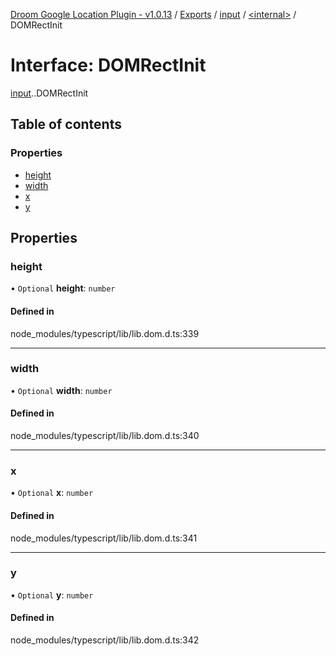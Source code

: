 [Droom Google Location Plugin - v1.0.13](../README.md) / [Exports](../modules.md) / [input](../modules/input.md) / [<internal\>](../modules/input._internal_.md) / DOMRectInit

# Interface: DOMRectInit

[input](../modules/input.md).[<internal>](../modules/input._internal_.md).DOMRectInit

## Table of contents

### Properties

- [height](input._internal_.DOMRectInit.md#height)
- [width](input._internal_.DOMRectInit.md#width)
- [x](input._internal_.DOMRectInit.md#x)
- [y](input._internal_.DOMRectInit.md#y)

## Properties

### height

• `Optional` **height**: `number`

#### Defined in

node_modules/typescript/lib/lib.dom.d.ts:339

___

### width

• `Optional` **width**: `number`

#### Defined in

node_modules/typescript/lib/lib.dom.d.ts:340

___

### x

• `Optional` **x**: `number`

#### Defined in

node_modules/typescript/lib/lib.dom.d.ts:341

___

### y

• `Optional` **y**: `number`

#### Defined in

node_modules/typescript/lib/lib.dom.d.ts:342
